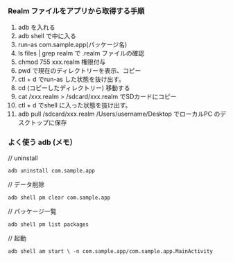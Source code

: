 
### Realm ファイルをアプリから取得する手順
1. adb を入れる
2. adb shell で中に入る
3. run-as com.sample.app(パッケージ名)
4. ls files | grep realm で .realm ファイルの確認
5. chmod 755 xxx.realm 権限付与
5. pwd で現在のディレクトリーを表示、コピー
6. ctl + d でrun-as した状態を抜け出す。
7. cd (コピーしたディレクトリー) 移動する
8. cat /xxx.realm > /sdcard/xxx.realm でSDカードにコピー
9. ctl + d でshell に入った状態を抜け出す。
10. adb pull /sdcard/xxx.realm /Users/username/Desktop でローカルPC のデスクトップに保存


### よく使う adb (メモ）
// uninstall 
```
adb uninstall com.sample.app
```
// データ削除
```
adb shell pm clear com.sample.app
```
// パッケージ一覧
```
adb shell pm list packages
```
// 起動
```
adb shell am start \ -n com.sample.app/com.sample.app.MainActivity
```
